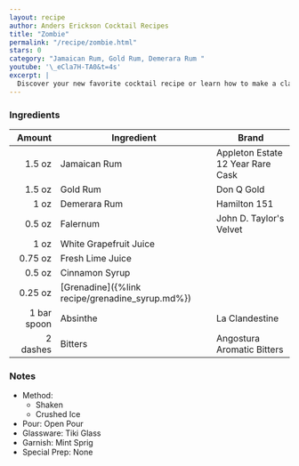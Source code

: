 ```yaml
---
layout: recipe
author: Anders Erickson Cocktail Recipes
title: "Zombie"
permalink: "/recipe/zombie.html"
stars: 0
category: "Jamaican Rum, Gold Rum, Demerara Rum "
youtube: '\_eCla7H-TA0&t=4s'
excerpt: |
  Discover your new favorite cocktail recipe or learn how to make a classic drink—like the Old Fashioned, mojito, or White Russian—right at home.
---
```


### Ingredients

|      Amount | Ingredient                                      | Brand                             |
| ----------: | ----------------------------------------------- | --------------------------------- |
|      1.5 oz | Jamaican Rum                                    | Appleton Estate 12 Year Rare Cask |
|      1.5 oz | Gold Rum                                        | Don Q Gold                        |
|        1 oz | Demerara Rum                                    | Hamilton 151                      |
|      0.5 oz | Falernum                                        | John D. Taylor's Velvet           |
|        1 oz | White Grapefruit Juice                          |
|     0.75 oz | Fresh Lime Juice                                |
|      0.5 oz | Cinnamon Syrup                                  |
|     0.25 oz | [Grenadine]({%link recipe/grenadine_syrup.md%}) |
| 1 bar spoon | Absinthe                                        | La Clandestine                    |
|    2 dashes | Bitters                                         | Angostura Aromatic Bitters        |

### Notes

- Method:
  - Shaken
  - Crushed Ice
- Pour: Open Pour
- Glassware: Tiki Glass
- Garnish: Mint Sprig
- Special Prep: None
